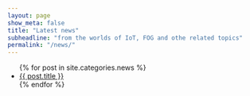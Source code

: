 ```yaml
---
layout: page
show_meta: false
title: "Latest news"
subheadline: "from the worlds of IoT, FOG and othe related topics"
permalink: "/news/"
---
```

<ul>
    {% for post in site.categories.news %}
    <li><a href="{{ site.url }}{{ post.url }}">{{ post.title }}</a></li>
    {% endfor %}
</ul>